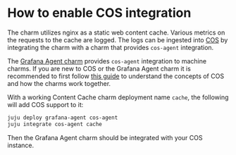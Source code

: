 # How to enable COS integration

The charm utilizes nginx as a static web content cache.
Various metrics on the requests to the cache are logged.
The logs can be ingested into [COS](https://charmhub.io/topics/canonical-observability-stack) by integrating the charm with a charm that provides `cos-agent` integration.

The [Grafana Agent charm](https://charmhub.io/grafana-agent) provides `cos-agent` integration to machine charms.
If you are new to COS or the Grafana Agent charm it is recommended to first follow [this guide](https://charmhub.io/grafana-agent/docs/using) to understand the concepts of COS and how the charms work together.

With a working Content Cache charm deployment name `cache`, the following will add COS support to it:

```bash
juju deploy grafana-agent cos-agent
juju integrate cos-agent cache
```

Then the Grafana Agent charm should be integrated with your COS instance.
